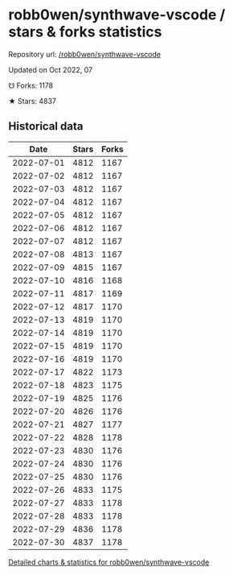 # robb0wen/synthwave-vscode / stars & forks statistics

Repository url: [/robb0wen/synthwave-vscode](https://github.com/robb0wen/synthwave-vscode)

Updated on Oct 2022, 07

☋ Forks: 1178

★ Stars: 4837

## Historical data
| Date | Stars | Forks |
|------|-------|-------|
| 2022-07-01 | 4812 | 1167 | 
| 2022-07-02 | 4812 | 1167 | 
| 2022-07-03 | 4812 | 1167 | 
| 2022-07-04 | 4812 | 1167 | 
| 2022-07-05 | 4812 | 1167 | 
| 2022-07-06 | 4812 | 1167 | 
| 2022-07-07 | 4812 | 1167 | 
| 2022-07-08 | 4813 | 1167 | 
| 2022-07-09 | 4815 | 1167 | 
| 2022-07-10 | 4816 | 1168 | 
| 2022-07-11 | 4817 | 1169 | 
| 2022-07-12 | 4817 | 1170 | 
| 2022-07-13 | 4819 | 1170 | 
| 2022-07-14 | 4819 | 1170 | 
| 2022-07-15 | 4819 | 1170 | 
| 2022-07-16 | 4819 | 1170 | 
| 2022-07-17 | 4822 | 1173 | 
| 2022-07-18 | 4823 | 1175 | 
| 2022-07-19 | 4825 | 1176 | 
| 2022-07-20 | 4826 | 1176 | 
| 2022-07-21 | 4827 | 1177 | 
| 2022-07-22 | 4828 | 1178 | 
| 2022-07-23 | 4830 | 1176 | 
| 2022-07-24 | 4830 | 1176 | 
| 2022-07-25 | 4830 | 1176 | 
| 2022-07-26 | 4833 | 1175 | 
| 2022-07-27 | 4833 | 1178 | 
| 2022-07-28 | 4833 | 1178 | 
| 2022-07-29 | 4836 | 1178 | 
| 2022-07-30 | 4837 | 1178 | 


[Detailed charts & statistics for robb0wen/synthwave-vscode](https://reviewgithub.com/rep/robb0wen/synthwave-vscode)
